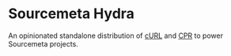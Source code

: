 Sourcemeta Hydra
================

An opinionated standalone distribution of [cURL](https://curl.se) and
[CPR](https://github.com/libcpr/cpr) to power Sourcemeta projects.
